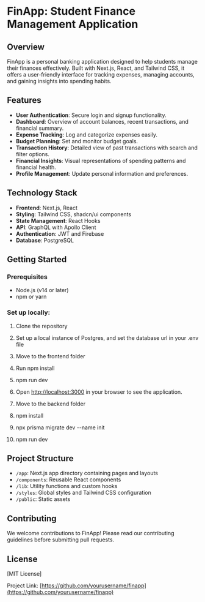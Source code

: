 # FinApp: Student Finance Management Application

## Overview

FinApp is a personal banking application designed to help students manage their finances effectively. Built with Next.js, React, and Tailwind CSS, it offers a user-friendly interface for tracking expenses, managing accounts, and gaining insights into spending habits.

## Features

- **User Authentication**: Secure login and signup functionality.
- **Dashboard**: Overview of account balances, recent transactions, and financial summary.
- **Expense Tracking**: Log and categorize expenses easily.
- **Budget Planning**: Set and monitor budget goals.
- **Transaction History**: Detailed view of past transactions with search and filter options.
- **Financial Insights**: Visual representations of spending patterns and financial health.
- **Profile Management**: Update personal information and preferences.

## Technology Stack

- **Frontend**: Next.js, React
- **Styling**: Tailwind CSS, shadcn/ui components
- **State Management**: React Hooks
- **API**: GraphQL with Apollo Client
- **Authentication**: JWT and Firebase
- **Database**: PostgreSQL

## Getting Started

### Prerequisites

- Node.js (v14 or later)
- npm or yarn

### Set up locally:

1. Clone the repository

2. Set up a local instance of Postgres, and set the database url in your .env file

3. Move to the frontend folder

4. Run npm install

5. npm run dev

6. Open [http://localhost:3000](http://localhost:3000) in your browser to see the application.

7. Move to the backend folder

8. npm install

9. npx prisma migrate dev --name init

10. npm run dev

## Project Structure

- `/app`: Next.js app directory containing pages and layouts
- `/components`: Reusable React components
- `/lib`: Utility functions and custom hooks
- `/styles`: Global styles and Tailwind CSS configuration
- `/public`: Static assets

## Contributing

We welcome contributions to FinApp! Please read our contributing guidelines before submitting pull requests.

## License

[MIT License]

Project Link: [https://github.com/yourusername/finapp](https://github.com/yourusername/finapp)


